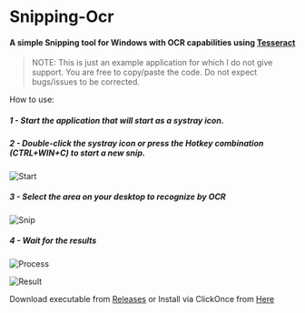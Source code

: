 # Snipping-Ocr

#### A simple Snipping tool for Windows with OCR capabilities using [Tesseract](https://github.com/tesseract-ocr/tesseract)

> NOTE: This is just an example application for which I do not give support. You are free to copy/paste the code. Do not expect bugs/issues to be corrected.

How to use:

##### 1 - Start the application that will start as a systray icon.

##### 2 - Double-click the systray icon or press the Hotkey combination (CTRL+WIN+C) to start a new snip.

![Start](http://i.imgur.com/3FIfidD.png)

##### 3 - Select the area on your desktop to recognize by OCR 

![Snip](http://i.imgur.com/BmpcXrB.png)

##### 4 - Wait for the results

![Process](http://i.imgur.com/3R1BQHO.png)

![Result](http://i.imgur.com/jFxz4jt.png)


Download executable from [Releases](https://github.com/thepirat000/Snipping-Ocr/releases/)
or
Install via ClickOnce from [Here](http://thepirat-win.cloudapp.net/Snipping-Ocr/)
